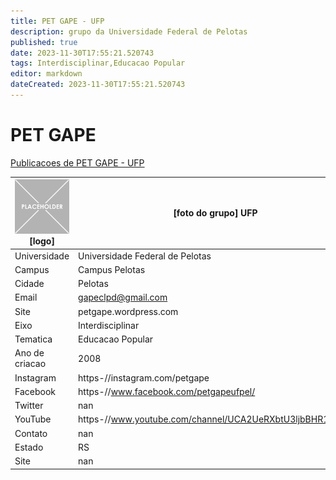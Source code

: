 ```yaml
---
title: PET GAPE - UFP
description: grupo da Universidade Federal de Pelotas
published: true
date: 2023-11-30T17:55:21.520743
tags: Interdisciplinar,Educacao Popular
editor: markdown
dateCreated: 2023-11-30T17:55:21.520743
---
```


# PET GAPE

[Publicacoes de PET GAPE - UFP](/atividade/184PETGAPEUFP/feed.md)

| ![placeholder.png](/placeholder.png) [logo] | [foto do grupo] UFP         |
| ------------------------------------------- | ------------------------------------------------- |
| Universidade                                | Universidade Federal de Pelotas      |
| Campus                                      | Campus Pelotas            |
| Cidade                                      | Pelotas             |
| Email                                       | gapeclpd@gmail.com             |
| Site                                        | petgape.wordpress.com              |
| Eixo                                        | Interdisciplinar              |
| Tematica                                    | Educacao Popular          |
| Ano de criacao                              | 2008        |
| Instagram                                   | https-//instagram.com/petgape         |
| Facebook                                    | https-//www.facebook.com/petgapeufpel/          |
| Twitter                                     | nan           |
| YouTube                                     | https-//www.youtube.com/channel/UCA2UeRXbtU3ljbBHR1pJ2jA           |
| Contato                                     | nan         |
| Estado                                      |  RS            |
| Site                                        | nan |
